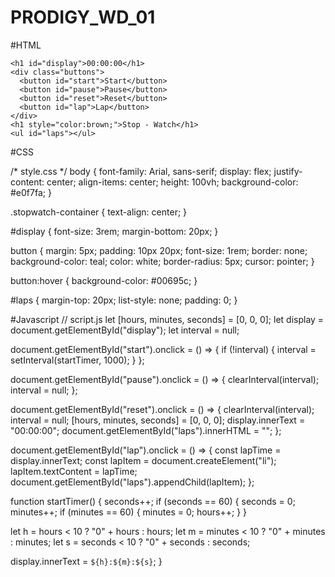 # PRODIGY_WD_01
#HTML

<!DOCTYPE html>
<html lang="en">
<head>
 
  <meta charset="UTF-8">
  <title>Stopwatch</title>
  
  <link rel="stylesheet" href="style.css">
</head>
<body>
  <div class="stopwatch-container">
  
    <h1 id="display">00:00:00</h1>
    <div class="buttons">
      <button id="start">Start</button>
      <button id="pause">Pause</button>
      <button id="reset">Reset</button>
      <button id="lap">Lap</button>
    </div>
    <h1 style="color:brown;">Stop - Watch</h1>
    <ul id="laps"></ul>
  </div>
  <script src="script.js"></script>
</body>
</html>

#CSS

/* style.css */
body {
  font-family: Arial, sans-serif;
  display: flex;
  justify-content: center;
  align-items: center;
  height: 100vh;
  background-color: #e0f7fa;
}

.stopwatch-container {
  text-align: center;
}

#display {
  font-size: 3rem;
  margin-bottom: 20px;
}

button {
  margin: 5px;
  padding: 10px 20px;
  font-size: 1rem;
  border: none;
  background-color: teal;
  color: white;
  border-radius: 5px;
  cursor: pointer;
}

button:hover {
  background-color: #00695c;
}

#laps {
  margin-top: 20px;
  list-style: none;
  padding: 0;
}

#Javascript
// script.js
let [hours, minutes, seconds] = [0, 0, 0];
let display = document.getElementById("display");
let interval = null;

document.getElementById("start").onclick = () => {
  if (!interval) {
    interval = setInterval(startTimer, 1000);
  }
};

document.getElementById("pause").onclick = () => {
  clearInterval(interval);
  interval = null;
};

document.getElementById("reset").onclick = () => {
  clearInterval(interval);
  interval = null;
  [hours, minutes, seconds] = [0, 0, 0];
  display.innerText = "00:00:00";
  document.getElementById("laps").innerHTML = "";
};

document.getElementById("lap").onclick = () => {
  const lapTime = display.innerText;
  const lapItem = document.createElement("li");
  lapItem.textContent = lapTime;
  document.getElementById("laps").appendChild(lapItem);
};

function startTimer() {
  seconds++;
  if (seconds == 60) {
    seconds = 0;
    minutes++;
    if (minutes == 60) {
      minutes = 0;
      hours++;
    }
  }

  let h = hours < 10 ? "0" + hours : hours;
  let m = minutes < 10 ? "0" + minutes : minutes;
  let s = seconds < 10 ? "0" + seconds : seconds;

  display.innerText = `${h}:${m}:${s}`;
}



